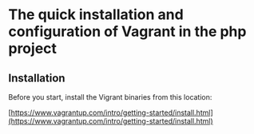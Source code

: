 # The quick installation and configuration of Vagrant in the php project
## Installation
Before you start, install the Vigrant binaries from this location:
 
 [https://www.vagrantup.com/intro/getting-started/install.html](https://www.vagrantup.com/intro/getting-started/install.html)
 

 
 
